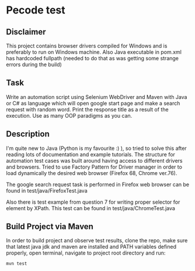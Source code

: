 # Pecode test 
## Disclaimer
This project contains browser drivers compiled for Windows and is preferably to run on Windows machine.
Also Java executable in pom.xml has hardcoded fullpath (needed to do that as was getting some strange errors during the build)

## Task
Write an automation script using Selenium WebDriver and Maven with Java or C# as language which will open google start page and make a search request with random word. Print the response title as a result of the execution. Use as many OOP paradigms as you can.   

## Description 
I'm quite new to Java (Python is my favourite :) ), so tried to solve this after reading lots of documentation and example tutorials. The structure for automation test cases was built around having access to different drivers and browsers. Tried to use Factory Pattern for Driver manager in order to load dynamically the desired web browser (Firefox 68, Chrome ver.76).

The google search request task is performed in Firefox web browser can be found in test/java/FirefoxTest.java 

Also there is test example from question 7 for writing proper selector for element by XPath. This test can be found in test/java/ChromeTest.java   

## Build Project via Maven
In order to build project and observe test results, clone the repo, make sure that latest java jdk and maven are installed and PATH variables defined properly, open terminal, navigate to project root directory and run: 
```sh
mvn test
```
